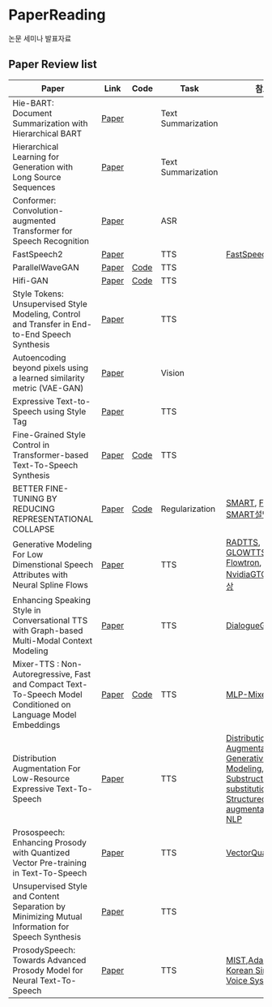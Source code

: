 # PaperReading
논문 세미나 발표자료

## Paper Review list

| Paper                                     | Link                                      | Code | Task | 참고 |
| ----------------------------------------- | ----------------------------------------- | ---- | ---- | ---- |
|Hie-BART: Document Summarization with Hierarchical BART| [Paper](https://aclanthology.org/2021.naacl-srw.20.pdf) | | Text Summarization | |
|Hierarchical Learning for Generation with Long Source Sequences | [Paper](https://arxiv.org/pdf/2104.07545.pdf) | | Text Summarization | |
| Conformer: Convolution-augmented Transformer for Speech Recognition | [Paper](https://arxiv.org/pdf/2005.08100.pdf) |      | ASR |      |
| FastSpeech2 | [Paper]() | | TTS | [FastSpeech]()|
| ParallelWaveGAN | [Paper]() | [Code]()| TTS | |
| Hifi-GAN | [Paper]() | [Code]() | TTS | |
| Style Tokens: Unsupervised Style Modeling, Control and Transfer in End-to-End Speech Synthesis | [Paper](https://arxiv.org/pdf/1803.09017.pdf) |      | TTS |      |
| Autoencoding beyond pixels using a learned similarity metric (VAE-GAN) | [Paper](https://arxiv.org/pdf/1512.09300.pdf) |      | Vision |      |
| Expressive Text-to-Speech using Style Tag | [Paper](https://arxiv.org/abs/2104.00436) |      | TTS  |      |
|                          Fine-Grained Style Control in Transformer-based Text-To-Speech Synthesis                           | [Paper](https://arxiv.org/abs/2110.06306) | [Code](https://github.com/b04901014/FG-transformer-TTS) |  TTS|   |
|                       BETTER FINE-TUNING BY REDUCING REPRESENTATIONAL COLLAPSE                       | [Paper](https://arxiv.org/pdf/2008.03156.pdf) |      [Code](https://github.com/pytorch/fairseq/tree/main/examples/rxf)       |       Regularization       | [SMART](https://arxiv.org/pdf/1911.03437.pdf), [FreeLB](https://openreview.net/pdf?id=BygzbyHFvB), [SMART설명영상](https://youtu.be/ma4QTdCqODE)  |
 | Generative Modeling For Low Dimenstional Speech Attributes with Neural Spline Flows | [Paper](https://arxiv.org/pdf/2203.01786.pdf) |   |  TTS  | [RADTTS](https://openreview.net/pdf?id=0NQwnnwAORi), [GLOWTTS](https://arxiv.org/abs/2005.11129), [Flowtron](https://arxiv.org/pdf/2005.05957.pdf),  [NvidiaGTC2022영상](https://www.nvidia.com/gtc/session-catalog/?tab.scheduledorondemand=1583520458947001NJiE&search=Latest%20Research%20in%20Speech%20Synthesis%20at%20NVIDIA#/session/1642537432521001fCdl) |
 | Enhancing Speaking Style in Conversational TTS with Graph-based Multi-Modal Context Modeling | [Paper](https://arxiv.org/pdf/2106.06233.pdf) |  | TTS | [DialogueGCN](https://arxiv.org/pdf/1908.11540.pdf), [GST](https://google.github.io/tacotron/publications/global_style_tokens/Style%20Tokens%20Unsupervised%20Style%20Modeling%20Control%20and%20Transfer.pdf) |
  | Mixer-TTS : Non-Autoregressive, Fast and Compact Text-To-Speech Model Conditioned on Language Model Embeddings | [Paper](https://arxiv.org/pdf/2110.03584.pdf) | [Code](https://github.com/NVIDIA/NeMo/blob/main/nemo/collections/tts/models/mixer_tts.py) | TTS | [MLP-Mixer](https://arxiv.org/pdf/2105.01601.pdf) |
| Distribution Augmentation For Low-Resource Expressive Text-To-Speech | [Paper](https://arxiv.org/pdf/2202.06409.pdf) | | TTS | [Distribution Augmentation for Generative Modeling](http://proceedings.mlr.press/v119/jun20a/jun20a.pdf), [Substructure substitution: Structured data augmentation for NLP](https://arxiv.org/pdf/2101.00411.pdf) |
|Prosospeech: Enhancing Prosody with Quantized Vector Pre-training in Text-To-Speech | [Paper](https://arxiv.org/pdf/2202.07816.pdf) || TTS| [VectorQuantization](https://datacrew.tech/vector-quantization) |
|Unsupervised Style and Content Separation by Minimizing Mutual Information for Speech Synthesis| [Paper](https://arxiv.org/pdf/2003.06227.pdf) || TTS|  |
|ProsodySpeech: Towards Advanced Prosody Model for Neural Text-To-Speech| [Paper](https://ieeexplore.ieee.org/stamp/stamp.jsp?tp=&arnumber=9746744) || TTS| [MIST](https://arxiv.org/pdf/2003.06227.pdf),[AdaSpeech](https://arxiv.org/pdf/2103.00993.pdf), [Korean Singing Voice System](https://arxiv.org/pdf/1908.01919.pdf)|
